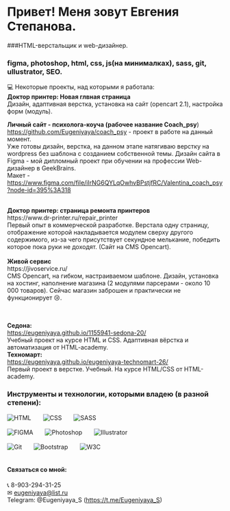 # Привет! Меня зовут Евгения Степанова. 
###HTML-верстальщик и web-дизайнер.  
### figma, photoshop, html, css, js(на минималках), sass, git, ullustrator, SEO. 


💻 Некоторые проекты, над которыми я работала:
<br>
<b>Доктор принтер: Новая глвная страница </b><br>
Дизайн, адаптивная верстка, установка на сайт (opencart 2.1), настройка форм (модуль).
<br>

<b>Личный сайт - психолога-коуча (рабочее название <b>Coach_psy</b></b>)<br>
https://github.com/Eugeniyaya/coach_psy - проект в работе на данный момент. <br>
Уже готовы дизайн, верстка, на данном этапе натягиваю верстку на wordpress без шаблона с созданием собственной темы. 
Дизайн сайта в Figma - мой дипломный проект при обучении на профессии Web-дизайнер в GeekBrains.<br>
Макет - https://www.figma.com/file/iIrNG6QYLqOwhvBPstjfRC/Valentina_coach_psy?node-id=395%3A318 <br>

<br>
<b>Доктор принтер: страница ремонта принтеров</b><br>
https://www.dr-printer.ru/repair_printer <br>
Первый опыт в коммерческой разработке. Верстала одну страницу, отображение которой накладывается модулем сверху другого содержимого, из-за чего присутствует секундное мелькание, победить которое пока руки не доходят. (Сайт на CMS Opencart).
<br>
<br>
<b>Живой сервис</b><br>
https://jivoservice.ru/ <br>
CMS Opencart, на гибком, настраиваемом шаблоне. Дизайн, установка на хостинг, наполнение магазина (2 модулями парсерами - около 10 000 товаров). 
Сейчас магазин заброшен и практически не функционирует 😢. 
<br>
<br>
<br>

<b>Седона:</b> <br>
https://eugeniyaya.github.io/1155941-sedona-20/<br>
Учебный проект на курсе HTML и CSS. Адаптивная вёрстка и автоматизация от HTML-academy.<br>
<b>Техномарт:</b><br>
https://eugeniyaya.github.io/eugeniyaya-technomart-26/ <br>
Первый проект в верстке. Учебный. На курсе HTML/CSS от HTML-academy.
<br>

### Инструменты и технологии, которыми владею (в разной степени):
![HTML](https://img.shields.io/badge/-HTML-FFEE56?style-for-the-badge&logo=html5)&nbsp;&nbsp;&nbsp;&nbsp;&nbsp;&nbsp;
![CSS](https://img.shields.io/badge/-CSS-1572B6?style=plastic&logo=css3)&nbsp;&nbsp;&nbsp;&nbsp;&nbsp;&nbsp;
![SASS](https://img.shields.io/badge/-SASS-69FFc9?style=plastic&logo=sass)<br><br>
![FIGMA](https://img.shields.io/badge/-Figma-0ACF83?style=plastic&logo=figma)&nbsp;&nbsp;&nbsp;&nbsp;&nbsp;&nbsp;
![Photoshop](https://img.shields.io/badge/-Photoshop-31C5F0?style=plastic&logo=ph)&nbsp;&nbsp;&nbsp;&nbsp;&nbsp;&nbsp;
![Illustrator](https://img.shields.io/badge/-Illustrator-FF7C00?style=plastic&logo=illustrator)<br><br>
![Git](https://img.shields.io/badge/-Git-ebebeb?=plastic&logo=git)&nbsp;&nbsp;&nbsp;&nbsp;&nbsp;&nbsp;
![Bootstrap](https://img.shields.io/badge/-Bootstrap-F2D6FF?=plastic&logo=bootstrap)&nbsp;&nbsp;&nbsp;&nbsp;&nbsp;&nbsp;
![W3C](https://img.shields.io/badge/-W3C-6486FF?=plastic&logo=w3c)
<br>
<br>

 
#### Связаться со мной: <br>
&#128222; 8-903-294-31-25 <br> 
&#9993; eugeniyaya@list.ru <br>
Telegram: @Eugeniyaya_S (https://t.me/Eugeniyaya_S)


  

